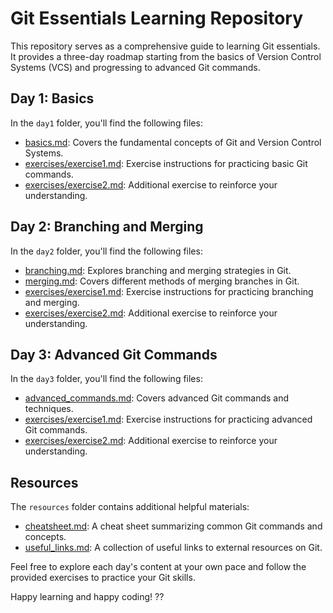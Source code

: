 # Git Essentials Learning Repository

This repository serves as a comprehensive guide to learning Git essentials. It provides a three-day roadmap starting from the basics of Version Control Systems (VCS) and progressing to advanced Git commands.

## Day 1: Basics

In the `day1` folder, you'll find the following files:

- [basics.md](day1/basics.md): Covers the fundamental concepts of Git and Version Control Systems.
- [exercises/exercise1.md](day1/exercises/exercise1.md): Exercise instructions for practicing basic Git commands.
- [exercises/exercise2.md](day1/exercises/exercise2.md): Additional exercise to reinforce your understanding.

## Day 2: Branching and Merging

In the `day2` folder, you'll find the following files:

- [branching.md](day2/branching.md): Explores branching and merging strategies in Git.
- [merging.md](day2/merging.md): Covers different methods of merging branches in Git.
- [exercises/exercise1.md](day2/exercises/exercise1.md): Exercise instructions for practicing branching and merging.
- [exercises/exercise2.md](day2/exercises/exercise2.md): Additional exercise to reinforce your understanding.

## Day 3: Advanced Git Commands

In the `day3` folder, you'll find the following files:

- [advanced_commands.md](day3/advanced_commands.md): Covers advanced Git commands and techniques.
- [exercises/exercise1.md](day3/exercises/exercise1.md): Exercise instructions for practicing advanced Git commands.
- [exercises/exercise2.md](day3/exercises/exercise2.md): Additional exercise to reinforce your understanding.

## Resources

The `resources` folder contains additional helpful materials:

- [cheatsheet.md](resources/cheatsheet.md): A cheat sheet summarizing common Git commands and concepts.
- [useful_links.md](resources/useful_links.md): A collection of useful links to external resources on Git.

Feel free to explore each day's content at your own pace and follow the provided exercises to practice your Git skills.

Happy learning and happy coding! ??
